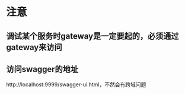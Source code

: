 # 注意

## 调试某个服务时gateway是一定要起的，必须通过gateway来访问

## 访问swagger的地址
http://localhost:9999/swagger-ui.html，不然会有跨域问题